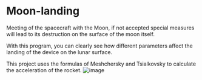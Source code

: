 # Moon-landing

Meeting of the spacecraft with the Moon, if not accepted
special measures will lead to its destruction on the surface of the moon itself.

With this program, you can clearly see how different
parameters affect the landing of the device on the lunar surface.

This project uses the formulas of Meshchersky and Tsialkovsky
to calculate the acceleration of the rocket.
![image](https://user-images.githubusercontent.com/73960118/148754514-64be754a-d07b-4cdb-8ce3-3f5be76c621c.png)


